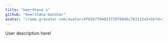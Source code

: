 ```yaml
---
title: "keerthana s"
github: "keerthana-manohar"
avatar: "//www.gravatar.com/avatar/4f03b7f69023729f89d6c783132a541b?d=identicon"
---
```


User description here!
